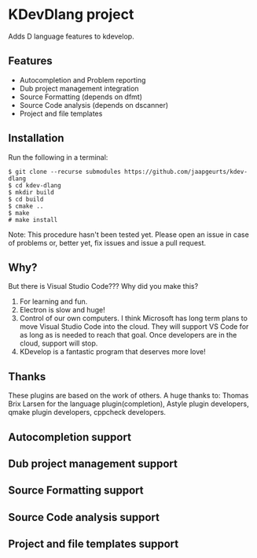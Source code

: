 # KDevDlang project

Adds D language features to kdevelop.

## Features

* Autocompletion and Problem reporting
* Dub project management integration
* Source Formatting (depends on dfmt)
* Source Code analysis (depends on dscanner)
* Project and file templates

## Installation

Run the following in a terminal:

```
$ git clone --recurse submodules https://github.com/jaapgeurts/kdev-dlang
$ cd kdev-dlang
$ mkdir build
$ cd build
$ cmake ..
$ make
# make install
```

Note: This procedure hasn't been tested yet. Please open an issue in case of problems or, better yet, fix issues and issue a pull request.

## Why?

But there is Visual Studio Code??? Why did you make this?
1. For learning and fun.
2. Electron is slow and huge!
3. Control of our own computers. I think Microsoft has long term plans to move Visual Studio Code into the cloud. They will support VS Code for as long as is needed to reach that goal. Once developers are in the cloud, support will stop.
4. KDevelop is a fantastic program that deserves more love!

## Thanks

These plugins are based on the work of others. A huge thanks to:
Thomas Brix Larsen for the language plugin(completion), Astyle plugin developers, qmake plugin developers, cppcheck developers.

## Autocompletion support
## Dub project management support
## Source Formatting support
## Source Code analysis support
## Project and file templates support
